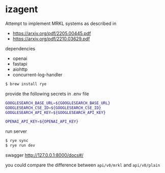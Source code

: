 # izagent

Attempt to implement MRKL systems as described in
- https://arxiv.org/pdf/2205.00445.pdf
- https://arxiv.org/pdf/2210.03629.pdf

dependencies
- openai
- fastapi
- aiohttp
- concurrent-log-handler


```bash
$ brew install rye
```

provide the following secrets in .env file
```bash
GOOGLESEARCH_BASE_URL=${GOOGLESEARCH_BASE_URL}
GOOGLESEARCH_CSE_ID=${GOOGLESEARCH_CSE_ID}
GOOGLESEARCH_API_KEY=${GOOGLESEARCH_API_KEY}

OPENAI_API_KEY=${OPENAI_API_KEY}
```

run server

```bash
$ rye sync
$ rye run dev
```

swagger
http://127.0.0.1:8000/docs#/

you could compare the difference between `api/v0/mrkl` and `api/v0/plain`
